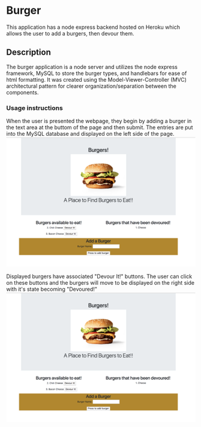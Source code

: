 # Burger

This application has a node express backend hosted on Heroku which allows the user to add a burgers, then devour them.

## Description 

The burger application is a node server and utilizes the node express framework, MySQL to store the burger types, and handlebars for ease of html formatting.  It was created using the Model-Viewer-Controller (MVC) architectural pattern for clearer organization/separation between the components.

### Usage instructions

When the user is presented the webpage, they begin by adding a burger in the text area at the buttom of the page and then submit.  The entries are put into the MySQL database and displayed on the left side of the page.
<img width="1028" alt="friend" src="./public/assets/images/burger1.png">

Displayed burgers have associated "Devour It!" buttons.  The user can click on these buttons and the burgers will move to be displayed on the right side with it's state becoming "Devoured!"
<img width="1028" alt="friend" src="./public/assets/images/burger1.png">
